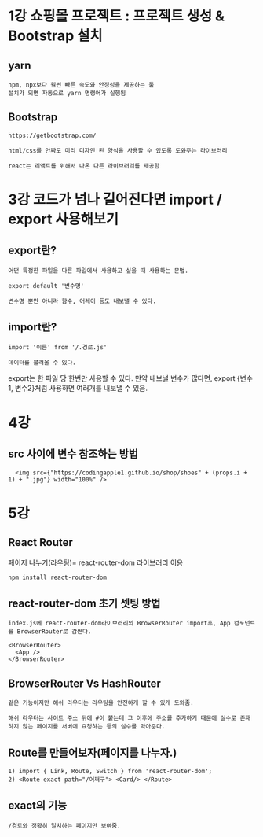 # 1강 쇼핑몰 프로젝트 : 프로젝트 생성 & Bootstrap 설치

## yarn

	npm, npx보다 훨씬 빠른 속도와 안정성을 제공하는 툴
	설치가 되면 자동으로 yarn 명령어가 실행됨
## Bootstrap

	https://getbootstrap.com/

	html/css를 안짜도 미리 디자인 된 양식을 사용할 수 있도록 도와주는 라이브러리

	react는 리액트를 위해서 나온 다른 라이브러리를 제공함


# 3강 코드가 넘나 길어진다면 import / export 사용해보기

## export란?

	어떤 특정한 파일을 다른 파일에서 사용하고 싶을 때 사용하는 문법. 

	export default '변수명'

	변수명 뿐만 아니라 함수, 어레이 등도 내보낼 수 있다. 

## import란?
	
	import '이름' from '/.경로.js'

	데이터를 불러올 수 있다. 

export는 한 파일 당 한번만 사용할 수 있다. 만약 내보낼 변수가 많다면, export {변수1, 변수2}처럼 사용하면 여러개를 내보낼 수 있음. 



# 4강

## src 사이에 변수 참조하는 방법

      <img src={"https://codingapple1.github.io/shop/shoes" + (props.i + 1) + ".jpg"} width="100%" />

# 5강

## React Router

페이지 나누기(라우팅)= react-router-dom 라이브러리 이용

	npm install react-router-dom

## react-router-dom 초기 셋팅 방법

	index.js에 react-router-dom라이브러리의 BrowserRouter import후, App 컴포넌트를 BrowserRouter로 감싼다. 

	<BrowserRouter>
      <App />
    </BrowserRouter> 

## BrowserRouter Vs HashRouter

	같은 기능이지만 해쉬 라우터는 라우팅을 안전하게 할 수 있게 도와줌. 

	해쉬 라우터는 사이트 주소 뒤에 #이 붙는데 그 이후에 주소를 추가하기 때문에 실수로 존재하지 않는 페이지를 서버에 요청하는 등의 실수를 막아준다. 

## Route를 만들어보자(페이지를 나누자.)

	1) import { Link, Route, Switch } from 'react-router-dom';
	2) <Route exact path="/어쩌구"> <Card/> </Route> 

## exact의 기능

	/경로와 정확히 일치하는 페이지만 보여줌.